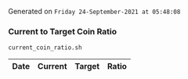 Generated on `Friday 24-September-2021 at 05:48:08`

### Current to Target Coin Ratio
`current_coin_ratio.sh`

Date|Current|Target|Ratio
---|---|---|---
